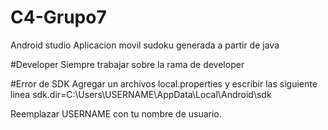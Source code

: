 # C4-Grupo7

Android studio
Aplicacion movil sudoku generada a partir de java 

#Developer
Siempre trabajar sobre la rama de developer

#Error de SDK
Agregar un archivos local.properties y escribir las siguiente linea
sdk.dir=C:\\Users\\USERNAME\\AppData\\Local\\Android\\sdk

Reemplazar USERNAME con tu nombre de usuario.
